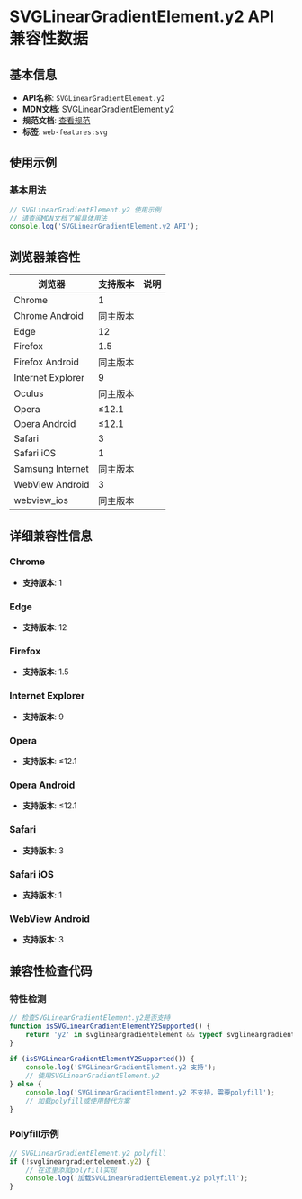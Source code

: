 # SVGLinearGradientElement.y2 API 兼容性数据

## 基本信息

- **API名称**: `SVGLinearGradientElement.y2`
- **MDN文档**: [SVGLinearGradientElement.y2](https://developer.mozilla.org/docs/Web/API/SVGLinearGradientElement/y2)
- **规范文档**: [查看规范](https://svgwg.org/svg2-draft/pservers.html#__svg__SVGLinearGradientElement__y2)
- **标签**: `web-features:svg`

## 使用示例

### 基本用法

```javascript
// SVGLinearGradientElement.y2 使用示例
// 请查阅MDN文档了解具体用法
console.log('SVGLinearGradientElement.y2 API');
```

## 浏览器兼容性

| 浏览器 | 支持版本 | 说明 |
|--------|----------|------|
| Chrome | 1 |  |
| Chrome Android | 同主版本 |  |
| Edge | 12 |  |
| Firefox | 1.5 |  |
| Firefox Android | 同主版本 |  |
| Internet Explorer | 9 |  |
| Oculus | 同主版本 |  |
| Opera | ≤12.1 |  |
| Opera Android | ≤12.1 |  |
| Safari | 3 |  |
| Safari iOS | 1 |  |
| Samsung Internet | 同主版本 |  |
| WebView Android | 3 |  |
| webview_ios | 同主版本 |  |

## 详细兼容性信息

### Chrome

- **支持版本**: 1

### Edge

- **支持版本**: 12

### Firefox

- **支持版本**: 1.5

### Internet Explorer

- **支持版本**: 9

### Opera

- **支持版本**: ≤12.1

### Opera Android

- **支持版本**: ≤12.1

### Safari

- **支持版本**: 3

### Safari iOS

- **支持版本**: 1

### WebView Android

- **支持版本**: 3

## 兼容性检查代码

### 特性检测

```javascript
// 检查SVGLinearGradientElement.y2是否支持
function isSVGLinearGradientElementY2Supported() {
    return 'y2' in svglineargradientelement && typeof svglineargradientelement.y2 === 'function';
}

if (isSVGLinearGradientElementY2Supported()) {
    console.log('SVGLinearGradientElement.y2 支持');
    // 使用SVGLinearGradientElement.y2
} else {
    console.log('SVGLinearGradientElement.y2 不支持，需要polyfill');
    // 加载polyfill或使用替代方案
}
```

### Polyfill示例

```javascript
// SVGLinearGradientElement.y2 polyfill
if (!svglineargradientelement.y2) {
    // 在这里添加polyfill实现
    console.log('加载SVGLinearGradientElement.y2 polyfill');
}
```


